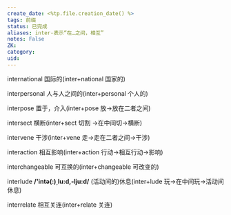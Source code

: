 ```yaml
---
create_date: <%tp.file.creation_date() %>
tags: 前缀
status: 已完成 
aliases: inter-表示“在…之间，相互”
notes: False
ZK: 
category: 
uid: 
---
```


international 国际的(inter+national 国家的)

interpersonal 人与人之间的(inter+personal 个人的)

interpose 置于，介入(inter+pose 放→放在二者之间) 

intersect 横断(inter+sect 切割 →在中间切→横断) 

intervene 干涉(inter+vene 走→走在二者之间→干涉) 

interaction 相互影响(inter+action 行动→相互行动→影响) 

interchangeable 可互换的(inter+changeable 可改变的) 

interlude **/'intə(:)͵lu:d,-lju:d/** (活动间的)休息(inter+lude 玩→在中间玩→活动间休息)

interrelate 相互关连(inter+relate 关连)